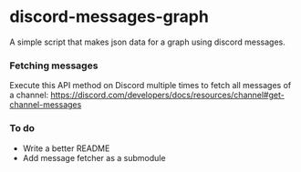# discord-messages-graph
A simple script that makes json data for a graph using discord messages.

### Fetching messages
Execute this API method on Discord multiple times to fetch all messages of a channel: https://discord.com/developers/docs/resources/channel#get-channel-messages

### To do
- Write a better README
- Add message fetcher as a submodule
